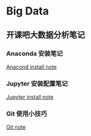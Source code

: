 # Big Data

## 开课吧大数据分析笔记

### Anaconda 安装笔记

[Anacond install note](https://github.com/chenrun666/BigData/blob/master/note/anacoda.md)

### Jupyter 安装配置笔记

[Jupyter install note](https://github.com/chenrun666/BigData/blob/master/note/jupyter.md)

### Git 使用小技巧

[Git note](https://github.com/chenrun666/BigData/blob/master/note/git.md)
